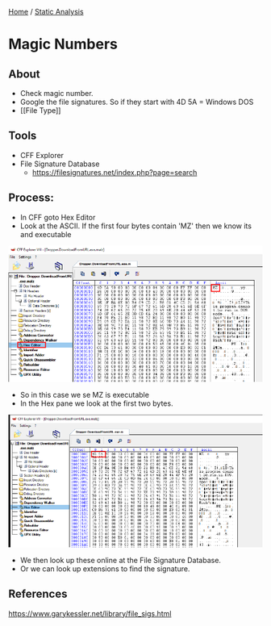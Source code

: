 [Home](https://github.com/jplowri0/Blog/blob/main/home.md) / [Static Analysis](https://github.com/jplowri0/Blog/blob/main/malware/Static_Analysis.md) 

# Magic Numbers
## About
- Check magic number. 
- Google the file signatures. So if they start with 4D 5A = Windows DOS 
- [[File Type]]

## Tools
- CFF Explorer 
- File Signature Database 
    - https://filesignatures.net/index.php?page=search
## Process:
- In CFF goto Hex Editor
- Look at the ASCII. If the first four bytes contain 'MZ' then we know its and executable 

![hey](https://github.com/jplowri0/Blog/blob/main/malware/magicNumber1.png)

- So in this case we se MZ is executable 
- In the Hex pane we look at the first two bytes. 

![hey](https://github.com/jplowri0/Blog/blob/main/malware/magicNumber2.png)

- We then look up these online at the File Signature Database. 
- Or we can look up extensions to find the signature. 

## References
https://www.garykessler.net/library/file_sigs.html

